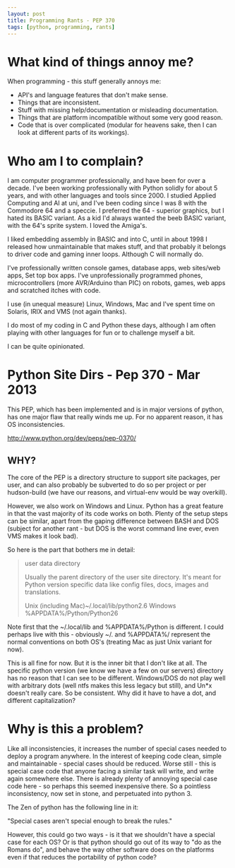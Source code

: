```yaml
---
layout: post
title: Programming Rants - PEP 370
tags: [python, programming, rants]
---
```

# What kind of things annoy me?

When programming - this stuff generally annoys me:

* API's and language features that don't make sense.
* Things that are inconsistent.
* Stuff with missing help/documentation or misleading documentation.
* Things that are platform incompatible without some very good reason.
* Code that is over complicated (modular for heavens sake, then I can look at different parts of its workings).

# Who am I to complain?

I am computer programmer professionally, and have been for over a decade. I've been working professionally with Python solidly for about 5 years, and with other languages and tools since 2000. I studied Applied Computing and AI at uni, and I've been coding since I was 8 with the Commodore 64 and a speccie. I preferred the 64 - superior graphics, but I hated its BASIC variant. As a kid I'd always wanted the beeb BASIC variant, with the 64's sprite system. I loved the Amiga's.

I liked embedding assembly in BASIC and into C, until in about 1998 I released how unmaintainable that makes stuff, and that probably it belongs to driver code and gaming inner loops. Although C will normally do.

I've professionally written console games, database apps, web sites/web apps, Set top box apps. I've unprofessionally programmed phones, microcontrollers (more AVR/Arduino than PIC) on robots, games, web apps and scratched itches with code.

I use (in unequal measure) Linux, Windows, Mac and I've spent time on Solaris, IRIX and VMS (not again thanks).

I do most of my coding in C and Python these days, although I am often playing with other languages for fun or to challenge myself a bit.

I can be quite opinionated.

# Python Site Dirs - Pep 370 - Mar 2013

This PEP, which has been implemented and is in major versions of python, has one major flaw that really winds me up. For no apparent reason, it has OS inconsistencies.

<http://www.python.org/dev/peps/pep-0370/>

## WHY?

The core of the PEP is a directory structure to support site packages, per user, and can also probably be subverted to do so per project or per hudson-build (we have our reasons, and virtual-env would be way overkill).

However, we also work on Windows and Linux. Python has a great feature in that the vast majority of its code works on both. Plenty of the setup steps can be similar, apart from the gaping difference between BASH and DOS (subject for another rant - but DOS is the worst command line ever, even VMS makes it look bad).

So here is the part that bothers me in detail:

> user data directory
>
> Usually the parent directory of the user site directory. It's meant for Python version specific data like config files, docs, images and translations.
>
> Unix (including Mac)~/.local/lib/python2.6
> Windows %APPDATA%/Python/Python26

Note first that the ~/.local/lib and %APPDATA%/Python is different. I could perhaps live with this - obviously ~/.<blah> and %APPDATA%/<blah> represent the normal conventions on both OS's (treating Mac as just Unix variant for now).

This is all fine for now. But it is the inner bit that I don't like at all. The specific python version (we know we have a few on our servers) directory has no reason that I can see to be different. Windows/DOS do not play well with arbitrary dots (well ntfs makes this less legacy but still), and Un*x doesn't really care. So be consistent. Why did it have to have a dot, and different capitalization?

# Why is this a problem?

Like all inconsistencies, it increases the number of special cases needed to deploy a program anywhere. In the interest of keeping code clean, simple and maintainable - special cases should be reduced. Worse still - this is special case code that anyone facing a similar task will write, and write again somewhere else. There is already plenty of annoying special case code here - so perhaps this seemed inexpensive there. So a pointless inconsistency, now set in stone, and perpetuated into python 3.

The Zen of python has the following line in it:

"Special cases aren't special enough to break the rules."

However, this could go two ways - is it that we shouldn't have a special case for each OS? Or is that python should go out of its way to "do as the Romans do", and behave the way other software does on the platforms even if that reduces the portability of python code?
